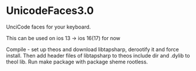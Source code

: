 # UnicodeFaces3.0
UnciCode faces for your keyboard.


This can be used on ios 13 -> ios 16(17) for now

Compile - set up theos and download libtapsharp, derootify it and force install. Then add header files of libtapsharp to theos include dir and .dylib to theol lib. Run make package with package sheme rootless. 
